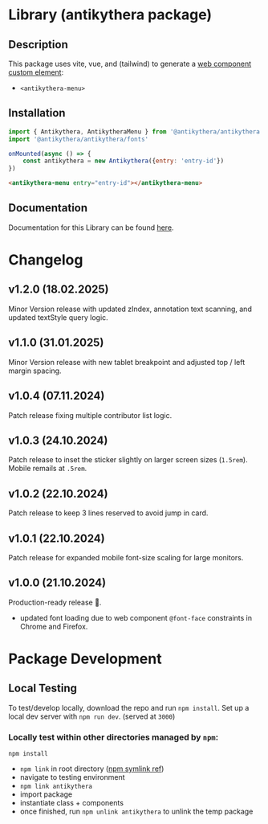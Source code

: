 # Library (antikythera package)

## Description

This package uses vite, vue, and (tailwind) to generate a [web component custom element](https://developer.mozilla.org/en-US/docs/Web/API/Web_components/Using_custom_elements):

- `<antikythera-menu>`


## Installation

```javascript
import { Antikythera, AntikytheraMenu } from '@antikythera/antikythera'
import '@antikythera/antikythera/fonts'

onMounted(async () => {
	const antikythera = new Antikythera({entry: 'entry-id'})
})
```

```html
<antikythera-menu entry="entry-id"></antikythera-menu>
```

## Documentation

Documentation for this Library can be found [here](https://api.antikythera.org/docs/).

# Changelog

## v1.2.0 (18.02.2025)
Minor Version release with updated zIndex, annotation text scanning, and updated textStyle query logic.

## v1.1.0 (31.01.2025)
Minor Version release with new tablet breakpoint and adjusted top / left margin spacing.

## v1.0.4 (07.11.2024)
Patch release fixing multiple contributor list logic.

## v1.0.3 (24.10.2024)
Patch release to inset the sticker slightly on larger screen sizes (`1.5rem`). Mobile remails at `.5rem`.

## v1.0.2 (22.10.2024)
Patch release to keep 3 lines reserved to avoid jump in card.

## v1.0.1 (22.10.2024)
Patch release for expanded mobile font-size scaling for large monitors. 

## v1.0.0 (21.10.2024)
Production-ready release 🎉.
- updated font loading due to web component `@font-face` constraints in Chrome and Firefox.


# Package Development

## Local Testing

To test/develop locally, download the repo and run `npm install`. Set up a local dev server with `npm run dev`. (served at `3000`)



### Locally test within other directories managed by `npm`:

`npm install`

- `npm link` in root directory ([npm symlink ref](https://docs.npmjs.com/cli/v10/commands/npm-link))
- navigate to testing environment
- `npm link antikythera`
- import package
- instantiate class + components
- once finished, run `npm unlink antikythera` to unlink the temp package
